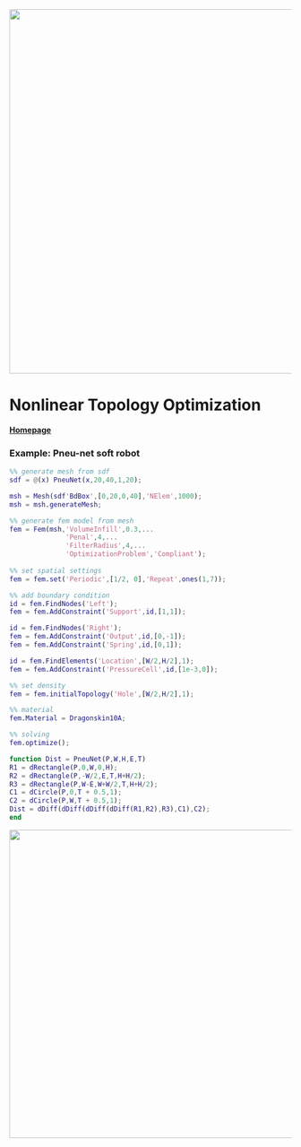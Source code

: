<div align="center"> <img src="./src/fem.png" width="650"> </div>

# Nonlinear Topology Optimization

[**Homepage**](https://bjcaasenbrood.github.io/SorotokiCode/)

### Example: Pneu-net soft robot

```matlab
%% generate mesh from sdf
sdf = @(x) PneuNet(x,20,40,1,20);

msh = Mesh(sdf'BdBox',[0,20,0,40],'NElem',1000);
msh = msh.generateMesh;

%% generate fem model from mesh
fem = Fem(msh,'VolumeInfill',0.3,...
              'Penal',4,...
              'FilterRadius',4,...
              'OptimizationProblem','Compliant');
              
%% set spatial settings
fem = fem.set('Periodic',[1/2, 0],'Repeat',ones(1,7));

%% add boundary condition
id = fem.FindNodes('Left'); 
fem = fem.AddConstraint('Support',id,[1,1]);

id = fem.FindNodes('Right'); 
fem = fem.AddConstraint('Output',id,[0,-1]);
fem = fem.AddConstraint('Spring',id,[0,1]);

id = fem.FindElements('Location',[W/2,H/2],1);
fem = fem.AddConstraint('PressureCell',id,[1e-3,0]);

%% set density
fem = fem.initialTopology('Hole',[W/2,H/2],1);

%% material
fem.Material = Dragonskin10A;

%% solving
fem.optimize();

function Dist = PneuNet(P,W,H,E,T)
R1 = dRectangle(P,0,W,0,H);
R2 = dRectangle(P,-W/2,E,T,H+H/2);
R3 = dRectangle(P,W-E,W+W/2,T,H+H/2);
C1 = dCircle(P,0,T + 0.5,1);
C2 = dCircle(P,W,T + 0.5,1);
Dist = dDiff(dDiff(dDiff(dDiff(R1,R2),R3),C1),C2);
end
```

<div align="center"> <img src="./src/opt_pneunet.gif" width="550"> </div>


